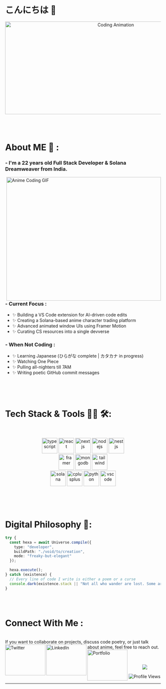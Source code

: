 # こんにちは 👋

<div align="center">
<img height="300" width="700" alt="Coding Animation" align="center" src="https://media.giphy.com/media/v1.Y2lkPTc5MGI3NjExbGh5dzYxaWIzOXpuc2FrYmdldnl6bDZnNDlvZTJ6OTI1bjZ0Z2lmbSZlcD12MV9pbnRlcm5hbF9naWZfYnlfaWQmY3Q9Zw/RbDKaczqWovIugyJmW/giphy.gif">
</div>

</br>
</br>
</br>

# About ME 💬 :

### - I'm a 22 years old Full Stack Developer & Solana Dreamweaver from India.

<img height="400" width="500" alt="Anime Coding GIF" align="right" src="https://media.giphy.com/media/v1.Y2lkPTc5MGI3NjExbGFjZHRoYWdwZXZ3c2J3djg4ejY5eXl0eW1qdG1teGdlenEzdnFjNiZlcD12MV9pbnRlcm5hbF9naWZfYnlfaWQmY3Q9Zw/SWoSkN6DxTszqIKEqv/giphy.gif">

### - Current Focus :
- ✨ Building a VS Code extension for AI-driven code edits
- ✨ Creating a Solana-based anime character trading platform
- ✨ Advanced animated window UIs using Framer Motion
- ✨ Curating CS resources into a single devverse

### - When Not Coding : 
- ✨ Learning Japanese (ひらがな complete | カタカナ in progress)
- ✨ Watching One Piece
- ✨ Pulling all-nighters till 7AM
- ✨ Writing poetic GitHub commit messages
</br>
</br>
</br>

# Tech Stack & Tools 👨‍💻 🛠:
</br>
<p align="center">
<img src="https://img.shields.io/badge/TypeScript-3178C6?style=for-the-badge&logo=typescript&logoColor=white" alt="typescript" height="50">
<img src="https://img.shields.io/badge/React-61DAFB?style=for-the-badge&logo=react&logoColor=black" alt="react" height="50">
<img src="https://img.shields.io/badge/Next.js-000000?style=for-the-badge&logo=nextdotjs&logoColor=white" alt="nextjs" height="50">
<img src="https://img.shields.io/badge/Node.js-339933?style=for-the-badge&logo=nodedotjs&logoColor=white" alt="nodejs" height="50">
<img src="https://img.shields.io/badge/NestJS-E0234E?style=for-the-badge&logo=nestjs&logoColor=white" alt="nestjs" height="50">
</br>
<img src="https://img.shields.io/badge/Framer_Motion-0055FF?style=for-the-badge&logo=framer&logoColor=white" alt="framer" height="50">
<img src="https://img.shields.io/badge/MongoDB-47A248?style=for-the-badge&logo=mongodb&logoColor=white" alt="mongodb" height="50">
<img src="https://img.shields.io/badge/TailwindCSS-06B6D4?style=for-the-badge&logo=tailwindcss&logoColor=white" alt="tailwind" height="50">
</br>
<img src="https://img.shields.io/badge/Solana-9945FF?style=for-the-badge&logo=solana&logoColor=white" alt="solana" height="50">
<img src="https://img.shields.io/badge/C++-00599C?style=for-the-badge&logo=cplusplus&logoColor=white" alt="cplusplus" height="50">
<img src="https://img.shields.io/badge/Python-3776AB?style=for-the-badge&logo=python&logoColor=white" alt="python" height="50">
<img src="https://img.shields.io/badge/VS_Code-007ACC?style=for-the-badge&logo=visualstudiocode&logoColor=white" alt="vscode" height="50">
</p>

</br>
</br>
</br>

# Digital Philosophy 📜:

```typescript
try {
  const hexa = await Universe.compile({
    type: "developer",
    buildPath: "./void/to/creation",
    mode: "freaky-but-elegant"
  });
  
  hexa.execute();
} catch (existence) {
  // Every line of code I write is either a poem or a curse
  console.dark(existence.stack || "Not all who wander are lost. Some are just debugging.");
}
```

</br>
</br>

# Connect With Me :

<p>
</br>
If you want to collaborate on projects, discuss code poetry, or just talk about anime, feel free to reach out.

<a href="https://x.com/hexa_dev">
 <img align="left" alt="Twitter" width="130" height="100" src="https://img.shields.io/badge/𝕏_Twitter-000000?style=for-the-badge&logo=x&logoColor=white" />
</a>
<a href="https://linkedin.com/in/hexamalik">
  <img align="left" alt="LinkedIn" width="130" height="100" src="https://img.shields.io/badge/LinkedIn-0A66C2?style=for-the-badge&logo=linkedin&logoColor=white" />
</a>
<a href="https://hexa.codes">
  <img align="left" alt="Portfolio" width="130" height="100" src="https://img.shields.io/badge/Portfolio-738678?style=for-the-badge&logo=About.me&logoColor=white" />
</a>
</br>
</br>
</br>
</p>

<p align="center">  
<img src="https://github-readme-stats.vercel.app/api?username=heyhexadecimal&show_icons=true&theme=tokyonight"/>
</p>

<div align="center">
  <img src="https://komarev.com/ghpvc/?username=heyhexadecimal&style=for-the-badge&color=6366f1" alt="Profile Views" />
</div>

*************

<!--
Writing commits like I'm casting spells.
-->
